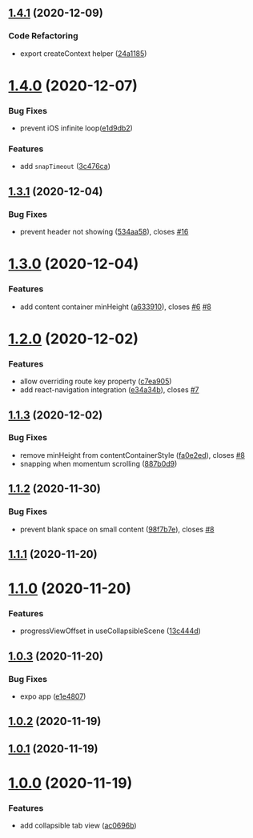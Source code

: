 ## [1.4.1](https://github.com/PedroBern/react-native-collapsible-tab-view/compare/v1.4.0...v1.4.1) (2020-12-09)

### Code Refactoring

* export createContext helper ([24a1185](https://github.com/PedroBern/react-native-collapsible-tab-view/commit/24a1185b26ada7185a20864d87580d58a729b97b))

# [1.4.0](https://github.com/PedroBern/react-native-collapsible-tab-view/compare/v1.3.1...v1.4.0) (2020-12-07)


### Bug Fixes

* prevent iOS infinite loop([e1d9db2](https://github.com/PedroBern/react-native-collapsible-tab-view/commit/e1d9db2ebfbfc8984e998ce676b47c9681f1bfe3))


### Features

* add `snapTimeout` ([3c476ca](https://github.com/PedroBern/react-native-collapsible-tab-view/commit/3c476ca9635d86ecd1d3beb7174ec60f127e6f7e))

## [1.3.1](https://github.com/PedroBern/react-native-collapsible-tab-view/compare/v1.3.0...v1.3.1) (2020-12-04)


### Bug Fixes

* prevent header not showing ([534aa58](https://github.com/PedroBern/react-native-collapsible-tab-view/commit/534aa58b13d4d5f923de794eaa85a5329ef854b9)), closes [#16](https://github.com/PedroBern/react-native-collapsible-tab-view/issues/16)

# [1.3.0](https://github.com/PedroBern/react-native-collapsible-tab-view/compare/v1.2.0...v1.3.0) (2020-12-04)


### Features

* add content container minHeight ([a633910](https://github.com/PedroBern/react-native-collapsible-tab-view/commit/a633910afe0b7bf08c796d1902ccaeff63a80291)), closes [#6](https://github.com/PedroBern/react-native-collapsible-tab-view/issues/6) [#8](https://github.com/PedroBern/react-native-collapsible-tab-view/issues/8)

# [1.2.0](https://github.com/PedroBern/react-native-collapsible-tab-view/compare/v1.1.3...v1.2.0) (2020-12-02)

### Features

- allow overriding route key property ([c7ea905](https://github.com/PedroBern/react-native-collapsible-tab-view/commit/c7ea905d4bc0d24aa16f20dbb04d018a31b762f5))
- add react-navigation integration ([e34a34b](https://github.com/PedroBern/react-native-collapsible-tab-view/commit/e34a34b8ef2fb498be1afbbfb292154265ee7ece)), closes [#7](https://github.com/PedroBern/react-native-collapsible-tab-view/issues/7)

## [1.1.3](https://github.com/PedroBern/react-native-collapsible-tab-view/compare/v1.1.2...v1.1.3) (2020-12-02)

### Bug Fixes

- remove minHeight from contentContainerStyle ([fa0e2ed](https://github.com/PedroBern/react-native-collapsible-tab-view/commit/fa0e2edd6bff91c9f8b18c98cc5dca401cd13fd5)), closes [#8](https://github.com/PedroBern/react-native-collapsible-tab-view/issues/8)
- snapping when momentum scrolling ([887b0d9](https://github.com/PedroBern/react-native-collapsible-tab-view/commit/887b0d934a2236ae7697a8f506c1ec5ba39ea163))

## [1.1.2](https://github.com/PedroBern/react-native-collapsible-tab-view/compare/v1.1.1...v1.1.2) (2020-11-30)

### Bug Fixes

- prevent blank space on small content ([98f7b7e](https://github.com/PedroBern/react-native-collapsible-tab-view/commit/98f7b7e4f44e25f9c225d29782c8d55fabdbc83f)), closes [#8](https://github.com/PedroBern/react-native-collapsible-tab-view/issues/8)

## [1.1.1](https://github.com/PedroBern/react-native-collapsible-tab-view/compare/v1.1.0...v1.1.1) (2020-11-20)

# [1.1.0](https://github.com/PedroBern/react-native-collapsible-tab-view/compare/v1.1.0...v1.1.1) (2020-11-20)

### Features

- progressViewOffset in useCollapsibleScene ([13c444d](https://github.com/PedroBern/react-native-collapsible-tab-view/commit/13c444dd80ccfd0017a111340ab66e41808e673c))

## [1.0.3](https://github.com/PedroBern/react-native-collapsible-tab-view/compare/v1.1.0...v1.1.1) (2020-11-20)

### Bug Fixes

- expo app ([e1e4807](https://github.com/PedroBern/react-native-collapsible-tab-view/commit/e1e4807813bc352eddca094c60c0e56a7f39a805))

## [1.0.2](https://github.com/PedroBern/react-native-collapsible-tab-view/compare/v1.1.0...v1.1.1) (2020-11-19)

## [1.0.1](https://github.com/PedroBern/react-native-collapsible-tab-view/compare/v1.1.0...v1.1.1) (2020-11-19)

# [1.0.0](https://github.com/PedroBern/react-native-collapsible-tab-view/compare/v1.1.0...v1.1.1) (2020-11-19)

### Features

- add collapsible tab view ([ac0696b](https://github.com/PedroBern/react-native-collapsible-tab-view/commit/ac0696b640e9b11280607c3ac6afbe5cd86e2ca9))
